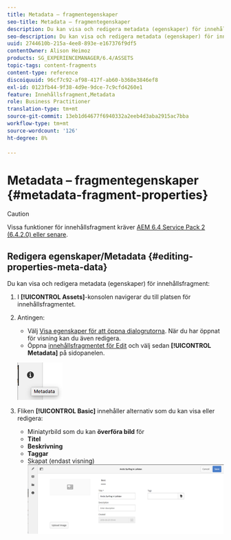 ```yaml
---
title: Metadata – fragmentegenskaper
seo-title: Metadata – fragmentegenskaper
description: Du kan visa och redigera metadata (egenskaper) för innehållsfragment.
seo-description: Du kan visa och redigera metadata (egenskaper) för innehållsfragment.
uuid: 2744610b-215a-4ee8-893e-e167376f9df5
contentOwner: Alison Heimoz
products: SG_EXPERIENCEMANAGER/6.4/ASSETS
topic-tags: content-fragments
content-type: reference
discoiquuid: 96cf7c92-af98-417f-ab60-b368e3846ef8
exl-id: 0123fb44-9f38-4d9e-9dce-7c9cfd4260e1
feature: Innehållsfragment,Metadata
role: Business Practitioner
translation-type: tm+mt
source-git-commit: 13eb1d64677f6940332a2eeb4d3aba2915ac7bba
workflow-type: tm+mt
source-wordcount: '126'
ht-degree: 8%

---
```


# Metadata – fragmentegenskaper {#metadata-fragment-properties}

>[!CAUTION]
>
>Vissa funktioner för innehållsfragment kräver [AEM 6.4 Service Pack 2 (6.4.2.0) eller senare](/help/release-notes/sp-release-notes.md).

## Redigera egenskaper/Metadata {#editing-properties-meta-data}

Du kan visa och redigera metadata (egenskaper) för innehållsfragment:

1. I **[!UICONTROL Assets]**-konsolen navigerar du till platsen för innehållsfragmentet.
1. Antingen:

   * Välj [Visa egenskaper för att öppna dialogrutorna](managing-assets-touch-ui.md#editing-properties). När du har öppnat för visning kan du även redigera.
   * Öppna [innehållsfragmentet för Edit](content-fragments-managing.md#opening-the-fragment-editor) och välj sedan **[!UICONTROL Metadata]** på sidopanelen.

   ![cfm-6420-06](assets/cfm-6420-06.png)

1. Fliken **[!UICONTROL Basic]** innehåller alternativ som du kan visa eller redigera:

   * Miniatyrbild som du kan **överföra bild** för
   * **Titel**
   * **Beskrivning**
   * **Taggar**
   * Skapat (endast visning)
   ![cfm-6420-07](assets/cfm-6420-07.png)
